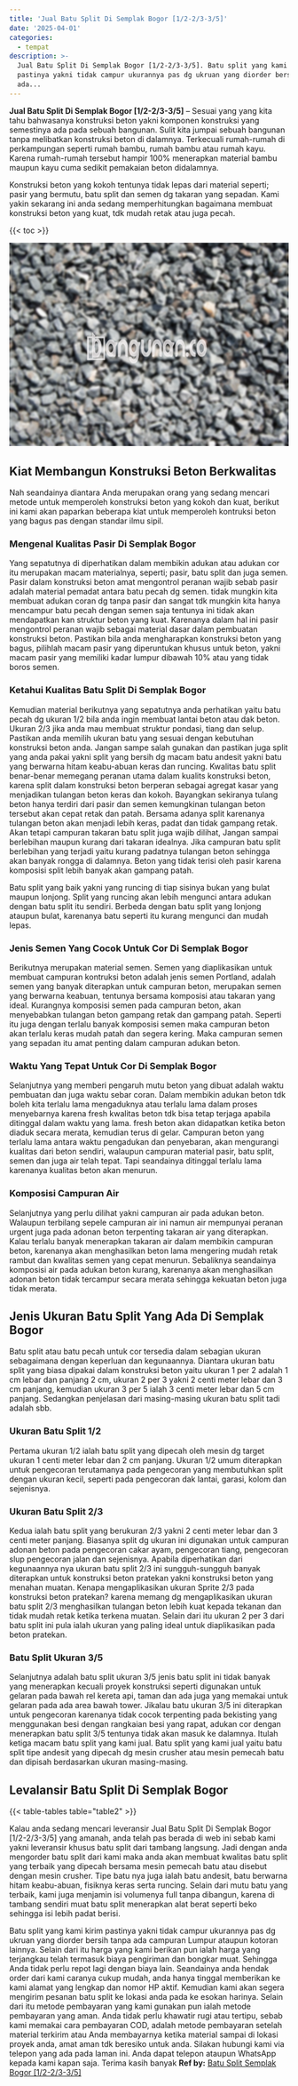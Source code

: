 ```yaml
---
title: 'Jual Batu Split Di Semplak Bogor [1/2-2/3-3/5]'
date: '2025-04-01'
categories:
  - tempat
description: >-
  Jual Batu Split Di Semplak Bogor [1/2-2/3-3/5]. Batu split yang kami kirim
  pastinya yakni tidak campur ukurannya pas dg ukruan yang diorder bersih tanpa
  ada...
---
```


**Jual Batu Split Di Semplak Bogor \[1/2-2/3-3/5\]** – Sesuai yang yang kita tahu bahwasanya konstruksi beton yakni komponen konstruksi yang semestinya ada pada sebuah bangunan. Sulit kita jumpai sebuah bangunan tanpa melibatkan konstruksi beton di dalamnya. Terkecuali rumah-rumah di perkampungan seperti rumah bambu, rumah bambu atau rumah kayu. Karena rumah-rumah tersebut hampir 100% menerapkan material bambu maupun kayu cuma sedikit pemakaian beton didalamnya.

Konstruksi beton yang kokoh tentunya tidak lepas dari material seperti; pasir yang bermutu, batu split dan semen dg takaran yang sepadan. Kami yakin sekarang ini anda sedang memperhitungkan bagaimana membuat konstruksi beton yang kuat, tdk mudah retak atau juga pecah.

{{< toc >}}

![Jual Batu Split Di Semplak Bogor [1/2-2/3-3/5]](/images/jual-batu-split-18.png)

## Kiat Membangun Konstruksi Beton Berkwalitas

Nah seandainya diantara Anda merupakan orang yang sedang mencari metode untuk memperoleh konstruksi beton yang kokoh dan kuat, berikut ini kami akan paparkan beberapa kiat untuk memperoleh kontruksi beton yang bagus pas dengan standar ilmu sipil.

### Mengenal Kualitas Pasir Di Semplak Bogor

Yang sepatutnya di diperhatikan dalam membikin adukan atau adukan cor itu merupakan macam materialnya, seperti; pasir, batu split dan juga semen. Pasir dalam konstruksi beton amat mengontrol peranan wajib sebab pasir adalah material pemadat antara batu pecah dg semen. tidak mungkin kita membuat adukan coran dg tanpa pasir dan sangat tdk mungkin kita hanya mencampur batu pecah dengan semen saja tentunya ini tidak akan mendapatkan kan struktur beton yang kuat. Karenanya dalam hal ini pasir mengontrol peranan wajib sebagai material dasar dalam pembuatan konstruksi beton. Pastikan bila anda mengharapkan konstruksi beton yang bagus, pilihlah macam pasir yang diperuntukan khusus untuk beton, yakni macam pasir yang memiliki kadar lumpur dibawah 10% atau yang tidak boros semen.

### Ketahui Kualitas Batu Split Di Semplak Bogor

Kemudian material berikutnya yang sepatutnya anda perhatikan yaitu batu pecah dg ukuran 1/2 bila anda ingin membuat lantai beton atau dak beton. Ukuran 2/3 jika anda mau membuat struktur pondasi, tiang dan selup. Pastikan anda memilih ukuran batu yang sesuai dengan kebutuhan konstruksi beton anda. Jangan sampe salah gunakan dan pastikan juga split yang anda pakai yakni split yang bersih dg macam batu andesit yakni batu yang berwarna hitam keabu-abuan keras dan runcing. Kwalitas batu split benar-benar memegang peranan utama dalam kualits konstruksi beton, karena split dalam konstruksi beton berperan sebagai agregat kasar yang menjadikan tulangan beton keras dan kokoh. Bayangkan sekiranya tulang beton hanya terdiri dari pasir dan semen kemungkinan tulangan beton tersebut akan cepat retak dan patah. Bersama adanya split karenanya tulangan beton akan menjadi lebih keras, padat dan tidak gampang retak. Akan tetapi campuran takaran batu split juga wajib dilihat, Jangan sampai berlebihan maupun kurang dari takaran idealnya. Jika campuran batu split berlebihan yang terjadi yaitu kurang padatnya tulangan beton sehingga akan banyak rongga di dalamnya. Beton yang tidak terisi oleh pasir karena komposisi split lebih banyak akan gampang patah.

Batu split yang baik yakni yang runcing di tiap sisinya bukan yang bulat maupun lonjong. Split yang runcing akan lebih mengunci antara adukan dengan batu split itu sendiri. Berbeda dengan batu split yang lonjong ataupun bulat, karenanya batu seperti itu kurang mengunci dan mudah lepas.

### Jenis Semen Yang Cocok Untuk Cor Di Semplak Bogor

Berikutnya merupakan material semen. Semen yang diaplikasikan untuk membuat campuran kontruksi beton adalah jenis semen Portland, adalah semen yang banyak diterapkan untuk campuran beton, merupakan semen yang berwarna keabuan, tentunya bersama komposisi atau takaran yang ideal. Kurangnya komposisi semen pada campuran beton, akan menyebabkan tulangan beton gampang retak dan gampang patah. Seperti itu juga dengan terlalu banyak komposisi semen maka campuran beton akan terlalu keras mudah patah dan segera kering. Maka campuran semen yang sepadan itu amat penting dalam campuran adukan beton.

### Waktu Yang Tepat Untuk Cor Di Semplak Bogor

Selanjutnya yang memberi pengaruh mutu beton yang dibuat adalah waktu pembuatan dan juga waktu sebar coran. Dalam membikin adukan beton tdk boleh kita terlalu lama mengaduknya atau terlalu lama dalam proses menyebarnya karena fresh kwalitas beton tdk bisa tetap terjaga apabila ditinggal dalam waktu yang lama. fresh beton akan didapatkan ketika beton diaduk secara merata, kemudian terus di gelar. Campuran beton yang terlalu lama antara waktu pengadukan dan penyebaran, akan mengurangi kualitas dari beton sendiri, walaupun campuran material pasir, batu split, semen dan juga air telah tepat. Tapi seandainya ditinggal terlalu lama karenanya kualitas beton akan menurun.

### Komposisi Campuran Air

Selanjutnya yang perlu dilihat yakni campuran air pada adukan beton. Walaupun terbilang sepele campuran air ini namun air mempunyai peranan urgent juga pada adonan beton terpenting takaran air yang diterapkan. Kalau terlalu banyak menerapkan takaran air dalam membikin campuran beton, karenanya akan menghasilkan beton lama mengering mudah retak rambut dan kwalitas semen yang cepat menurun. Sebaliknya seandainya komposisi air pada adukan beton kurang, karenanya akan menghasilkan adonan beton tidak tercampur secara merata sehingga kekuatan beton juga tidak merata.

## Jenis Ukuran Batu Split Yang Ada Di Semplak Bogor

Batu split atau batu pecah untuk cor tersedia dalam sebagian ukuran sebagaimana dengan keperluan dan kegunaannya. Diantara ukuran batu split yang biasa dipakai dalam konstruksi beton yaitu ukuran 1 per 2 adalah 1 cm lebar dan panjang 2 cm, ukuran 2 per 3 yakni 2 centi meter lebar dan 3 cm panjang, kemudian ukuran 3 per 5 ialah 3 centi meter lebar dan 5 cm panjang. Sedangkan penjelasan dari masing-masing ukuran batu split tadi adalah sbb.

### Ukuran Batu Split 1/2

Pertama ukuran 1/2 ialah batu split yang dipecah oleh mesin dg target ukuran 1 centi meter lebar dan 2 cm panjang. Ukuran 1/2 umum diterapkan untuk pengecoran terutamanya pada pengecoran yang membutuhkan split dengan ukuran kecil, seperti pada pengecoran dak lantai, garasi, kolom dan sejenisnya.

### Ukuran Batu Split 2/3

Kedua ialah batu split yang berukuran 2/3 yakni 2 centi meter lebar dan 3 centi meter panjang. Biasanya split dg ukuran ini digunakan untuk campuran adonan beton pada pengecoran cakar ayam, pengecoran tiang, pengecoran slup pengecoran jalan dan sejenisnya. Apabila diperhatikan dari kegunaannya nya ukuran batu split 2/3 ini sungguh-sungguh banyak diterapkan untuk konstruksi beton pratekan yakni konstruksi beton yang menahan muatan. Kenapa mengaplikasikan ukuran Sprite 2/3 pada konstruksi beton pratekan? karena memang dg mengaplikasikan ukuran batu split 2/3 menghasilkan tulangan beton lebih kuat kepada tekanan dan tidak mudah retak ketika terkena muatan. Selain dari itu ukuran 2 per 3 dari batu split ini pula ialah ukuran yang paling ideal untuk diaplikasikan pada beton pratekan.

### Batu Split Ukuran 3/5

Selanjutnya adalah batu split ukuran 3/5 jenis batu split ini tidak banyak yang menerapkan kecuali proyek konstruksi seperti digunakan untuk gelaran pada bawah rel kereta api, taman dan ada juga yang memakai untuk gelaran pada ada area bawah tower. Jikalau batu ukuran 3/5 ini diterapkan untuk pengecoran karenanya tidak cocok terpenting pada bekisting yang menggunakan besi dengan rangkaian besi yang rapat, adukan cor dengan menerapkan batu split 3/5 tentunya tidak akan masuk ke dalamnya. Itulah ketiga macam batu split yang kami jual. Batu split yang kami jual yaitu batu split tipe andesit yang dipecah dg mesin crusher atau mesin pemecah batu dan dipisah berdasarkan ukuran masing-masing.

## Levalansir Batu Split Di Semplak Bogor

{{< table-tables table="table2" >}}

Kalau anda sedang mencari leveransir Jual Batu Split Di Semplak Bogor \[1/2-2/3-3/5\] yang amanah, anda telah pas berada di web ini sebab kami yakni leveransir khusus batu split dari tambang langsung. Jadi dengan anda mengorder batu split dari kami maka anda akan membuat kwalitas batu split yang terbaik yang dipecah bersama mesin pemecah batu atau disebut dengan mesin crusher. Tipe batu nya juga ialah batu andesit, batu berwarna hitam keabu-abuan, fisiknya keras serta runcing. Selain dari mutu batu yang terbaik, kami juga menjamin isi volumenya full tanpa dibangun, karena di tambang sendiri muat batu split menerapkan alat berat seperti beko sehingga isi lebih padat berisi.

Batu split yang kami kirim pastinya yakni tidak campur ukurannya pas dg ukruan yang diorder bersih tanpa ada campuran Lumpur ataupun kotoran lainnya. Selain dari itu harga yang kami berikan pun ialah harga yang terjangkau telah termasuk biaya pengiriman dan bongkar muat. Sehingga Anda tidak perlu repot lagi dengan biaya lain. Seandainya anda hendak order dari kami caranya cukup mudah, anda hanya tinggal memberikan ke kami alamat yang lengkap dan nomor HP aktif. Kemudian kami akan segera mengirim pesanan batu split ke lokasi anda pada ke esokan harinya. Selain dari itu metode pembayaran yang kami gunakan pun ialah metode pembayaran yang aman. Anda tidak perlu khawatir rugi atau tertipu, sebab kami memakai cara pembayaran COD, adalah metode pembayaran setelah material terkirim atau Anda membayarnya ketika material sampai di lokasi proyek anda, amat aman tdk beresiko untuk anda. Silakan hubungi kami via telepon yang ada pada laman ini. Anda dapat telepon ataupun WhatsApp kepada kami kapan saja. Terima kasih banyak
**Ref by:** [Batu Split Semplak Bogor [1/2-2/3-3/5]](https://id.wikipedia.org/wiki/Batu)
